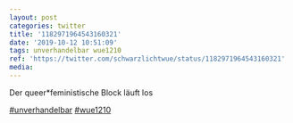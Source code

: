 ```yaml
---
layout: post
categories: twitter
title: '1182971964543160321'
date: '2019-10-12 10:51:09'
tags: unverhandelbar wue1210
ref: 'https://twitter.com/schwarzlichtwue/status/1182971964543160321'
media:
---
```

Der queer\*feministische Block läuft los

[#unverhandelbar](/t/unverhandelbar) [#wue1210](/t/wue1210) 

